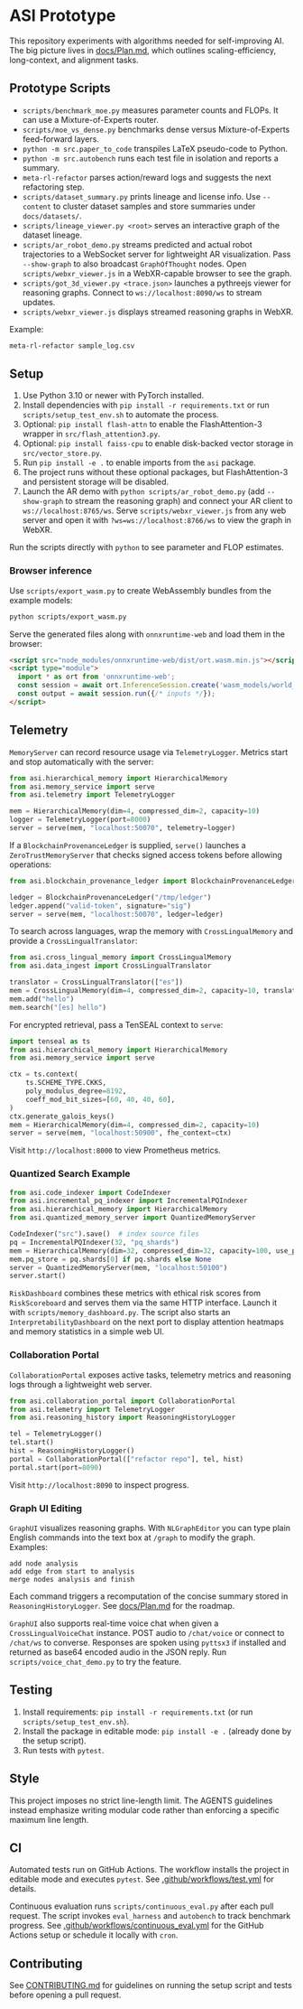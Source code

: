 # ASI Prototype

This repository experiments with algorithms needed for self-improving AI. The big picture lives in
[docs/Plan.md](docs/Plan.md), which outlines scaling-efficiency, long-context, and alignment tasks.

## Prototype Scripts

- `scripts/benchmark_moe.py` measures parameter counts and FLOPs. It can use a Mixture-of-Experts router.
- `scripts/moe_vs_dense.py` benchmarks dense versus Mixture-of-Experts feed-forward layers.
- `python -m src.paper_to_code` transpiles LaTeX pseudo-code to Python.
- `python -m src.autobench` runs each test file in isolation and reports a summary.
- `meta-rl-refactor` parses action/reward logs and suggests the next refactoring step.
- `scripts/dataset_summary.py` prints lineage and license info. Use `--content` to cluster dataset samples and store summaries under `docs/datasets/`.
- `scripts/lineage_viewer.py <root>` serves an interactive graph of the dataset lineage.
- `scripts/ar_robot_demo.py` streams predicted and actual robot trajectories to a WebSocket server for lightweight AR visualization. Pass `--show-graph` to also broadcast `GraphOfThought` nodes. Open `scripts/webxr_viewer.js` in a WebXR-capable browser to see the graph.
- `scripts/got_3d_viewer.py <trace.json>` launches a pythreejs viewer for reasoning graphs. Connect to `ws://localhost:8090/ws` to stream updates.
- `scripts/webxr_viewer.js` displays streamed reasoning graphs in WebXR.

Example:

```bash
meta-rl-refactor sample_log.csv
```

## Setup

1. Use Python 3.10 or newer with PyTorch installed.
2. Install dependencies with `pip install -r requirements.txt` or run
   `scripts/setup_test_env.sh` to automate the process.
3. Optional: `pip install flash-attn` to enable the FlashAttention-3 wrapper in `src/flash_attention3.py`.
4. Optional: `pip install faiss-cpu` to enable disk-backed vector storage in `src/vector_store.py`.
5. Run `pip install -e .` to enable imports from the `asi` package.
6. The project runs without these optional packages, but FlashAttention-3 and persistent storage will be disabled.
7. Launch the AR demo with `python scripts/ar_robot_demo.py` (add `--show-graph` to stream the reasoning graph) and connect your AR client to `ws://localhost:8765/ws`. Serve `scripts/webxr_viewer.js` from any web server and open it with `?ws=ws://localhost:8766/ws` to view the graph in WebXR.

Run the scripts directly with `python` to see parameter and FLOP estimates.

### Browser inference

Use `scripts/export_wasm.py` to create WebAssembly bundles from the example
models:

```bash
python scripts/export_wasm.py
```

Serve the generated files along with `onnxruntime-web` and load them in the
browser:

```html
<script src="node_modules/onnxruntime-web/dist/ort.wasm.min.js"></script>
<script type="module">
  import * as ort from 'onnxruntime-web';
  const session = await ort.InferenceSession.create('wasm_models/world_model.onnx');
  const output = await session.run({/* inputs */});
</script>
```

## Telemetry

`MemoryServer` can record resource usage via `TelemetryLogger`. Metrics start
and stop automatically with the server:

```python
from asi.hierarchical_memory import HierarchicalMemory
from asi.memory_service import serve
from asi.telemetry import TelemetryLogger

mem = HierarchicalMemory(dim=4, compressed_dim=2, capacity=10)
logger = TelemetryLogger(port=8000)
server = serve(mem, "localhost:50070", telemetry=logger)
```

If a `BlockchainProvenanceLedger` is supplied, `serve()` launches a
`ZeroTrustMemoryServer` that checks signed access tokens before allowing
operations:

```python
from asi.blockchain_provenance_ledger import BlockchainProvenanceLedger

ledger = BlockchainProvenanceLedger("/tmp/ledger")
ledger.append("valid-token", signature="sig")
server = serve(mem, "localhost:50070", ledger=ledger)
```

To search across languages, wrap the memory with `CrossLingualMemory` and
provide a `CrossLingualTranslator`:

```python
from asi.cross_lingual_memory import CrossLingualMemory
from asi.data_ingest import CrossLingualTranslator

translator = CrossLingualTranslator(["es"])
mem = CrossLingualMemory(dim=4, compressed_dim=2, capacity=10, translator=translator)
mem.add("hello")
mem.search("[es] hello")
```

For encrypted retrieval, pass a TenSEAL context to `serve`:

```python
import tenseal as ts
from asi.hierarchical_memory import HierarchicalMemory
from asi.memory_service import serve

ctx = ts.context(
    ts.SCHEME_TYPE.CKKS,
    poly_modulus_degree=8192,
    coeff_mod_bit_sizes=[60, 40, 40, 60],
)
ctx.generate_galois_keys()
mem = HierarchicalMemory(dim=4, compressed_dim=2, capacity=10)
server = serve(mem, "localhost:50900", fhe_context=ctx)
```

Visit `http://localhost:8000` to view Prometheus metrics.

### Quantized Search Example

```python
from asi.code_indexer import CodeIndexer
from asi.incremental_pq_indexer import IncrementalPQIndexer
from asi.hierarchical_memory import HierarchicalMemory
from asi.quantized_memory_server import QuantizedMemoryServer

CodeIndexer("src").save()  # index source files
pq = IncrementalPQIndexer(32, "pq_shards")
mem = HierarchicalMemory(dim=32, compressed_dim=32, capacity=100, use_pq=True)
mem.pq_store = pq.shards[0] if pq.shards else None
server = QuantizedMemoryServer(mem, "localhost:50100")
server.start()
```

`RiskDashboard` combines these metrics with ethical risk scores from
`RiskScoreboard` and serves them via the same HTTP interface. Launch it with
`scripts/memory_dashboard.py`. The script also starts an
`InterpretabilityDashboard` on the next port to display attention heatmaps and
memory statistics in a simple web UI.

### Collaboration Portal

`CollaborationPortal` exposes active tasks, telemetry metrics and reasoning logs
through a lightweight web server.

```python
from asi.collaboration_portal import CollaborationPortal
from asi.telemetry import TelemetryLogger
from asi.reasoning_history import ReasoningHistoryLogger

tel = TelemetryLogger()
tel.start()
hist = ReasoningHistoryLogger()
portal = CollaborationPortal(["refactor repo"], tel, hist)
portal.start(port=8090)
```

Visit `http://localhost:8090` to inspect progress.

### Graph UI Editing

`GraphUI` visualizes reasoning graphs. With `NLGraphEditor` you can type plain
English commands into the text box at `/graph` to modify the graph. Examples:

```text
add node analysis
add edge from start to analysis
merge nodes analysis and finish
```

Each command triggers a recomputation of the concise summary stored in
`ReasoningHistoryLogger`. See [docs/Plan.md](docs/Plan.md) for the roadmap.

`GraphUI` also supports real-time voice chat when given a
`CrossLingualVoiceChat` instance. POST audio to `/chat/voice` or connect to
`/chat/ws` to converse. Responses are spoken using `pyttsx3` if installed and
returned as base64 encoded audio in the JSON reply. Run
`scripts/voice_chat_demo.py` to try the feature.

## Testing

1. Install requirements: `pip install -r requirements.txt` (or run
   `scripts/setup_test_env.sh`).
2. Install the package in editable mode: `pip install -e .` (already done by
   the setup script).
3. Run tests with `pytest`.

## Style

This project imposes no strict line-length limit. The AGENTS guidelines instead emphasize writing modular
code rather than enforcing a specific maximum line length.

## CI

Automated tests run on GitHub Actions. The workflow installs the project in editable mode and executes `pytest`.
See [.github/workflows/test.yml](.github/workflows/test.yml) for details.

Continuous evaluation runs `scripts/continuous_eval.py` after each pull request.
The script invokes `eval_harness` and `autobench` to track benchmark progress.
See [.github/workflows/continuous_eval.yml](.github/workflows/continuous_eval.yml)
for the GitHub Actions setup or schedule it locally with `cron`.

## Contributing

See [CONTRIBUTING.md](CONTRIBUTING.md) for guidelines on running the setup script
and tests before opening a pull request.
